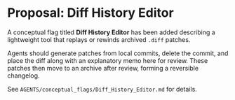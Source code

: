 # Proposal: Diff History Editor

A conceptual flag titled **Diff History Editor** has been added describing a
lightweight tool that replays or rewinds archived `.diff` patches.

Agents should generate patches from local commits, delete the commit, and place
the diff along with an explanatory memo here for review. These patches then move
to an archive after review, forming a reversible changelog.

See `AGENTS/conceptual_flags/Diff_History_Editor.md` for details.
